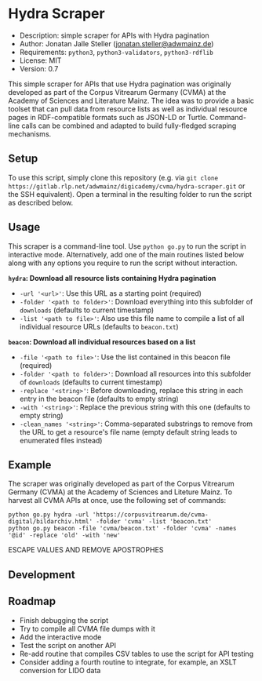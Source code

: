 # Hydra Scraper

- Description: simple scraper for APIs with Hydra pagination
- Author: Jonatan Jalle Steller ([jonatan.steller@adwmainz.de](mailto:jonatan.steller@adwmainz.de))
- Requirements: `python3`, `python3-validators`, `python3-rdflib`
- License: MIT
- Version: 0.7

This simple scraper for APIs that use Hydra pagination was originally developed as part of the Corpus Vitrearum Germany (CVMA) at the Academy of Sciences and Literature Mainz. The idea was to provide a basic toolset that can pull data from resource lists as well as individual resource pages in RDF-compatible formats such as JSON-LD or Turtle. Command-line calls can be combined and adapted to build fully-fledged scraping mechanisms.

## Setup

To use this script, simply clone this repository (e.g. via `git clone https://gitlab.rlp.net/adwmainz/digicademy/cvma/hydra-scraper.git` or the SSH equivalent). Open a terminal in the resulting folder to run the script as described below.

## Usage

This scraper is a command-line tool. Use `python go.py` to run the script in interactive mode. Alternatively, add one of the main routines listed below along with any options you require to run the script without interaction.

**`hydra`: Download all resource lists containing Hydra pagination**

- `-url '<url>'`: Use this URL as a starting point (required)
- `-folder '<path to folder>'`: Download everything into this subfolder  of `downloads` (defaults to current timestamp)
- `-list '<path to file>'`: Also use this file name to compile a list of all individual resource URLs (defaults to `beacon.txt`)

**`beacon`: Download all individual resources based on a list**

- `-file '<path to file>'`: Use the list contained in this beacon file (required)
- `-folder '<path to folder>'`: Download all resources into this subfolder  of `downloads` (defaults to current timestamp)
- `-replace '<string>'`: Before downloading, replace this string in each entry in the beacon file (defaults to empty string)
- `-with '<string>'`: Replace the previous string with this one (defaults to empty string)
- `-clean_names '<string>'`: Comma-separated substrings to remove from the URL to get a resource's file name (empty default string leads to enumerated files instead)

## Example

The scraper was originally developed as part of the Corpus Vitrearum Germany (CVMA) at the Academy of Sciences and Liteture Mainz. To harvest all CVMA APIs at once, use the following set of commands:

```
python go.py hydra -url 'https://corpusvitrearum.de/cvma-digital/bildarchiv.html' -folder 'cvma' -list 'beacon.txt'
python go.py beacon -file 'cvma/beacon.txt' -folder 'cvma' -names '@id' -replace 'old' -with 'new'
```

ESCAPE VALUES AND REMOVE APOSTROPHES

## Development

## Roadmap

- Finish debugging the script
- Try to compile all CVMA file dumps with it
- Add the interactive mode
- Test the script on another API
- Re-add routine that compiles CSV tables to use the script for API testing
- Consider adding a fourth routine to integrate, for example, an XSLT conversion for LIDO data
